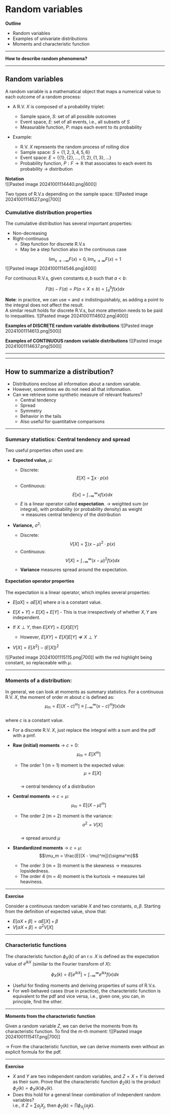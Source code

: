 
# Random variables

**Outline**

- Random variables
- Examples of univariate distributions
- Moments and characteristic function

---

**How to describe random phenomena?**

---

## **Random variables**

A random variable is a mathematical object that maps a numerical value to each outcome of a random process:

- A R.V. $X$ is composed of a probability triplet:
  - Sample space, $S$: set of all possible outcomes
  - Event space, $E$: set of all events, i.e., all subsets of $S$
  - Measurable function, $P$: maps each event to its probability

- Example:
  - R.V. $X$ represents the random process of rolling dice
  - Sample space: $S = \{1, 2, 3, 4, 5, 6\}$
  - Event space: $E = \{\{1\}, \{2\}, ..., \{1, 2\}, \{1,3\}, ...\}$
  - Probability function, $P: F \to \mathbb{R}$ that associates to each event its probability $\rightarrow$ distribution

**Notation**  
![[Pasted image 20241001114440.png|600]]

Two types of R.V.s depending on the sample space:
![[Pasted image 20241001114527.png|700]]
###  **Cumulative distribution properties**

The cumulative distribution has several important properties:

- Non-decreasing
- Right-continuous
  - Step function for discrete R.V.s
  - May be a step function also in the continuous case

$$\lim_{x \to -\infty} F(x) = 0, \lim_{x \to \infty} F(x) = 1$$
![[Pasted image 20241001114546.png|400]]

For continuous R.V.s, given constants $a,b$ such that $a < b$:

$$F(b) - F(a) = P(a < X \leq b) = \int_a^b f(x) dx$$

**Note**: in practice, we can use $<$ and $\leq$ indistinguishably, as adding a point to the integral does not affect the result.  
A similar result holds for discrete R.V.s, but more attention needs to be paid to inequalities.
![[Pasted image 20241001114602.png|400]]


**Examples of DISCRETE random variable distributions**
![[Pasted image 20241001114613.png|500]]

**Examples of CONTINUOUS random variable distributions**
![[Pasted image 20241001114637.png|500]]

---
---
## **How to summarize a distribution?**

- Distributions enclose all information about a random variable.
- However, sometimes we do not need all that information.
- Can we retrieve some synthetic measure of relevant features?
  - Central tendency
  - Spread
  - Symmetry
  - Behavior in the tails
  - Also useful for quantitative comparisons

---
### Summary statistics: Central tendency and spread

Two useful properties often used are:

- **Expected value,** $\mu$:
  - Discrete:  
    $$E[X] = \sum x \cdot p(x)$$
  - Continuous:  
    $$E[x] = \int_{-\infty}^{\infty} x f(x) dx$$
  - $E$ is a linear operator called **expectation**.
    → weighted sum (or integral), with probability (or probability density) as weight  
    → measures central tendency of the distribution

- **Variance,** $\sigma^2$:
  - Discrete:  
    $$V[X] = \sum (x - \mu)^2 \cdot p(x)$$
  - Continuous:  
    $$V[X] = \int_{-\infty}^{\infty} (x - \mu)^2 f(x) dx$$
  - **Variance** measures spread around the expectation.
####  **Expectation operator properties**

The expectation is a linear operator, which implies several properties:

- $E[aX] = a E[X]$ where $a$ is a constant value.
- $E[X + Y] = E[X] + E[Y]$
	  - This is true irrespectively of whether $X,Y$ are independent.
	
- If $X \perp Y$, then  $E[XY] = E[X] E[Y]$
  - However, $E[XY] = E[X] E[Y] \not\Rightarrow X \perp Y$
  
- $V[X] = E[X^2] - (E[X])^2$

![[Pasted image 20241001115115.png|700]]
with the red highlight being constant, so replaceable with $\mu$.


---

### Moments of a distribution:

In general, we can look at moments as summary statistics. For a continuous R.V. $X$, the moment of order $m$ about $c$ is defined as:
$$\mu_m = E[(X - c)^m] \equiv \int_{-\infty}^{\infty} (x - c)^m f(x) dx$$  
  where $c$ is a constant value.
- For a discrete R.V. $X$, just replace the integral with a sum and the pdf with a pmf.

- **Raw (initial) moments** → $c = 0$:  
  $$\mu_m = E[X^m]$$

  - The order $1$ (m = 1) moment is the expected value:  
    $$\mu = E[X]$$  
    → central tendency of a distribution

- **Central moments** → $c = \mu$:  
  $$\mu_m = E[(X - \mu)^m]$$

  - The order $2$ (m = 2) moment is the variance:  
    $$\sigma^2 = V[X]$$  
    → spread around $\mu$

- **Standardized moments** → $c = \mu$:  
  $$\mu_m = \frac{E[(X - \mu)^m]}{\sigma^m}$$

  - The order $3$ (m = 3) moment is the skewness → measures lopsidedness.
  - The order $4$ (m = 4) moment is the kurtosis → measures tail heaviness.

---

**Exercise**

Consider a continuous random variable $X$ and two constants, $\alpha, \beta$. Starting from the definition of expected value, show that:

- $E[\alpha X + \beta] = \alpha E[X] + \beta$
- $V[\alpha X + \beta] = \alpha^2 V[X]$

---

### Characteristic functions

The characteristic function $\phi_X(k)$ of an r.v. $X$ is defined as the expectation value of $e^{ikX}$ (similar to the Fourier transform of $X$):

$$\phi_X(k) = E[e^{ikX}] = \int_{-\infty}^{\infty} e^{ikx} f(x) dx$$

- Useful for finding moments and deriving properties of sums of R.V.s.
- For well-behaved cases (true in practice), the characteristic function is equivalent to the pdf and vice versa, i.e., given one, you can, in principle, find the other.

---

**Moments from the characteristic function**

Given a random variable $Z$, we can derive the moments from its characteristic function. To find the m-th moment:
![[Pasted image 20241001115417.png|700]]

→ From the characteristic function, we can derive moments even without an explicit formula for the pdf.

---

**Exercise**

- $X$ and $Y$ are two independent random variables, and $Z = X + Y$ is derived as their sum. Prove that the characteristic function $\phi_Z(k)$ is the product $\phi_Z(k) = \phi_X(k)\phi_Y(k)$.
- Does this hold for a general linear combination of independent random variables?  
  i.e., if $Z = \sum a_j X_j$, then $\phi_Z(k) = \prod \phi_{X_j}(a_j k)$.